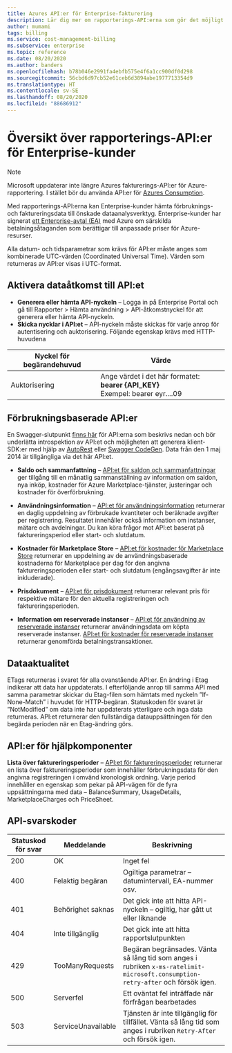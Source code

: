```yaml
---
title: Azures API:er för Enterprise-fakturering
description: Lär dig mer om rapporterings-API:erna som gör det möjligt för Enterprise-kunder att hämta förbrukningsdata via programmering.
author: mumami
tags: billing
ms.service: cost-management-billing
ms.subservice: enterprise
ms.topic: reference
ms.date: 08/20/2020
ms.author: banders
ms.openlocfilehash: b78b046e2991fa4ebfb575e4f6a1cc900df0d298
ms.sourcegitcommit: 56cbd6d97cb52e61ceb6d3894abe1977713354d9
ms.translationtype: HT
ms.contentlocale: sv-SE
ms.lasthandoff: 08/20/2020
ms.locfileid: "88686912"
---
```

# <a name="overview-of-reporting-apis-for-enterprise-customers"></a>Översikt över rapporterings-API:er för Enterprise-kunder

> [!Note]
> Microsoft uppdaterar inte längre Azures fakturerings-API:er för Azure-rapportering. I stället bör du använda API:er för [Azures Consumption](/rest/api/consumption).

Med rapporterings-API:erna kan Enterprise-kunder hämta förbruknings- och faktureringsdata till önskade dataanalysverktyg. Enterprise-kunder har signerat [ett Enterprise-avtal (EA)](https://azure.microsoft.com/pricing/enterprise-agreement/) med Azure om särskilda betalningsåtaganden som berättigar till anpassade priser för Azure-resurser.

Alla datum- och tidsparametrar som krävs för API:er måste anges som kombinerade UTC-värden (Coordinated Universal Time). Värden som returneras av API:er visas i UTC-format.

## <a name="enabling-data-access-to-the-api"></a>Aktivera dataåtkomst till API:et
* **Generera eller hämta API-nyckeln** – Logga in på Enterprise Portal och gå till Rapporter > Hämta användning > API-åtkomstnyckel för att generera eller hämta API-nyckeln.
* **Skicka nycklar i API:et** – API-nyckeln måste skickas för varje anrop för autentisering och auktorisering. Följande egenskap krävs med HTTP-huvudena

|Nyckel för begärandehuvud | Värde|
|-|-|
|Auktorisering| Ange värdet i det här formatet: **bearer {API_KEY}** <br/> Exempel: bearer eyr....09|

## <a name="consumption-based-apis"></a>Förbrukningsbaserade API:er
En Swagger-slutpunkt [finns här](https://consumption.azure.com/swagger/ui/index) för API:erna som beskrivs nedan och bör underlätta introspektion av API:et och möjligheten att generera klient-SDK:er med hjälp av [AutoRest](https://github.com/Azure/AutoRest) eller [Swagger CodeGen](https://swagger.io/swagger-codegen/). Data från den 1 maj 2014 är tillgängliga via det här API:et.

* **Saldo och sammanfattning** – [API:et för saldon och sammanfattningar](/rest/api/billing/enterprise/billing-enterprise-api-balance-summary) ger tillgång till en månatlig sammanställning av information om saldon, nya inköp, kostnader för Azure Marketplace-tjänster, justeringar och kostnader för överförbrukning.

* **Användningsinformation** – [API:et för användningsinformation](/rest/api/billing/enterprise/billing-enterprise-api-usage-detail) returnerar en daglig uppdelning av förbrukade kvantiteter och beräknade avgifter per registrering. Resultatet innehåller också information om instanser, mätare och avdelningar. Du kan köra frågor mot API:et baserat på faktureringsperiod eller start- och slutdatum.

* **Kostnader för Marketplace Store** – [API:et för kostnader för Marketplace Store](/rest/api/billing/enterprise/billing-enterprise-api-marketplace-storecharge) returnerar en uppdelning av de användningsbaserade kostnaderna för Marketplace per dag för den angivna faktureringsperioden eller start- och slutdatum (engångsavgifter är inte inkluderade).

* **Prisdokument** – [API:et för prisdokument](/rest/api/billing/enterprise/billing-enterprise-api-pricesheet) returnerar relevant pris för respektive mätare för den aktuella registreringen och faktureringsperioden.

* **Information om reserverade instanser** – [API:et för användning av reserverade instanser](/rest/api/billing/enterprise/billing-enterprise-api-reserved-instance-usage) returnerar användningsdata om köpta reserverade instanser. [API:et för kostnader för reserverade instanser](/rest/api/billing/enterprise/billing-enterprise-api-reserved-instance-usage) returnerar genomförda betalningstransaktioner.

## <a name="data-freshness"></a>Dataaktualitet
ETags returneras i svaret för alla ovanstående API:er. En ändring i Etag indikerar att data har uppdaterats.  I efterföljande anrop till samma API med samma parametrar skickar du Etag-filen som hämtats med nyckeln ”If-None-Match” i huvudet för HTTP-begäran. Statuskoden för svaret är ”NotModified” om data inte har uppdaterats ytterligare och inga data returneras. API:et returnerar den fullständiga datauppsättningen för den begärda perioden när en Etag-ändring görs.

## <a name="helper-apis"></a>API:er för hjälpkomponenter
 **Lista över faktureringsperioder** – [API:et för faktureringsperioder](/rest/api/billing/enterprise/billing-enterprise-api-billing-periods) returnerar en lista över faktureringsperioder som innehåller förbrukningsdata för den angivna registreringen i omvänd kronologisk ordning. Varje period innehåller en egenskap som pekar på API-vägen för de fyra uppsättningarna med data – BalanceSummary, UsageDetails, MarketplaceCharges och PriceSheet.


## <a name="api-response-codes"></a>API-svarskoder   
|Statuskod för svar|Meddelande|Beskrivning|
|-|-|-|
|200| OK|Inget fel|
|400| Felaktig begäran| Ogiltiga parametrar – datumintervall, EA-nummer osv.|
|401| Behörighet saknas| Det gick inte att hitta API-nyckeln – ogiltig, har gått ut eller liknande|
|404| Inte tillgänglig| Det gick inte att hitta rapportslutpunkten|
|429 | TooManyRequests | Begäran begränsades. Vänta så lång tid som anges i rubriken <code>x-ms-ratelimit-microsoft.consumption-retry-after</code> och försök igen.|
|500| Serverfel| Ett oväntat fel inträffade när förfrågan bearbetades|
| 503 | ServiceUnavailable | Tjänsten är inte tillgänglig för tillfället. Vänta så lång tid som anges i rubriken <code>Retry-After</code> och försök igen.|
